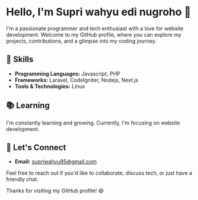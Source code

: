 # Hello, I'm Supri wahyu edi nugroho 👋

I'm a passionate programmer and tech enthusiast with a love for website development. Welcome to my GitHub profile, where you can explore my projects, contributions, and a glimpse into my coding journey.

## 🔧 Skills

- **Programming Languages:** Javascript, PHP
- **Frameworks:** Laravel, CodeIgniter, Nodejs, Next.js
- **Tools & Technologies:** Linux

## 📚 Learning

I'm constantly learning and growing. Currently, I'm focusing on website development.

## 💬 Let's Connect

- **Email:** supriwahyu95@gmail.com

Feel free to reach out if you'd like to collaborate, discuss tech, or just have a friendly chat.

Thanks for visiting my GitHub profile! 😄
